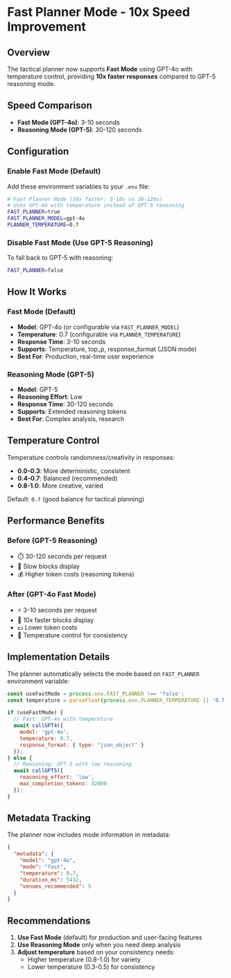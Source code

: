 # Fast Planner Mode - 10x Speed Improvement

## Overview
The tactical planner now supports **Fast Mode** using GPT-4o with temperature control, providing **10x faster responses** compared to GPT-5 reasoning mode.

## Speed Comparison
- **Fast Mode (GPT-4o)**: 3-10 seconds
- **Reasoning Mode (GPT-5)**: 30-120 seconds

## Configuration

### Enable Fast Mode (Default)
Add these environment variables to your `.env` file:

```bash
# Fast Planner Mode (10x faster: 3-10s vs 30-120s)
# Uses GPT-4o with temperature instead of GPT-5 reasoning
FAST_PLANNER=true
FAST_PLANNER_MODEL=gpt-4o
PLANNER_TEMPERATURE=0.7
```

### Disable Fast Mode (Use GPT-5 Reasoning)
To fall back to GPT-5 with reasoning:

```bash
FAST_PLANNER=false
```

## How It Works

### Fast Mode (Default)
- **Model**: GPT-4o (or configurable via `FAST_PLANNER_MODEL`)
- **Temperature**: 0.7 (configurable via `PLANNER_TEMPERATURE`)
- **Response Time**: 3-10 seconds
- **Supports**: Temperature, top_p, response_format (JSON mode)
- **Best For**: Production, real-time user experience

### Reasoning Mode (GPT-5)
- **Model**: GPT-5
- **Reasoning Effort**: Low
- **Response Time**: 30-120 seconds
- **Supports**: Extended reasoning tokens
- **Best For**: Complex analysis, research

## Temperature Control

Temperature controls randomness/creativity in responses:
- **0.0-0.3**: More deterministic, consistent
- **0.4-0.7**: Balanced (recommended)
- **0.8-1.0**: More creative, varied

Default: `0.7` (good balance for tactical planning)

## Performance Benefits

### Before (GPT-5 Reasoning)
- ⏱️ 30-120 seconds per request
- 🐌 Slow blocks display
- 💰 Higher token costs (reasoning tokens)

### After (GPT-4o Fast Mode)
- ⚡ 3-10 seconds per request
- 🚀 10x faster blocks display
- 💵 Lower token costs
- 🎯 Temperature control for consistency

## Implementation Details

The planner automatically selects the mode based on `FAST_PLANNER` environment variable:

```javascript
const useFastMode = process.env.FAST_PLANNER !== 'false';
const temperature = parseFloat(process.env.PLANNER_TEMPERATURE || '0.7');

if (useFastMode) {
  // Fast: GPT-4o with temperature
  await callGPT4({ 
    model: 'gpt-4o', 
    temperature: 0.7,
    response_format: { type: "json_object" }
  });
} else {
  // Reasoning: GPT-5 with low reasoning
  await callGPT5({ 
    reasoning_effort: 'low',
    max_completion_tokens: 32000
  });
}
```

## Metadata Tracking

The planner now includes mode information in metadata:

```json
{
  "metadata": {
    "model": "gpt-4o",
    "mode": "fast",
    "temperature": 0.7,
    "duration_ms": 5432,
    "venues_recommended": 5
  }
}
```

## Recommendations

1. **Use Fast Mode** (default) for production and user-facing features
2. **Use Reasoning Mode** only when you need deep analysis
3. **Adjust temperature** based on your consistency needs:
   - Higher temperature (0.8-1.0) for variety
   - Lower temperature (0.3-0.5) for consistency
